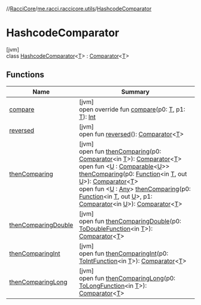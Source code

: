 //[RacciCore](../../../index.md)/[me.racci.raccicore.utils](../index.md)/[HashcodeComparator](index.md)

# HashcodeComparator

[jvm]\
class [HashcodeComparator](index.md)&lt;[T](index.md)&gt; : [Comparator](https://docs.oracle.com/javase/8/docs/api/java/util/Comparator.html)&lt;[T](index.md)&gt;

## Functions

| Name | Summary |
|---|---|
| [compare](compare.md) | [jvm]<br>open override fun [compare](compare.md)(p0: [T](index.md), p1: [T](index.md)): [Int](https://kotlinlang.org/api/latest/jvm/stdlib/kotlin/-int/index.html) |
| [reversed](../-player-comparator/index.md#208665987%2FFunctions%2F-519281799) | [jvm]<br>open fun [reversed](../-player-comparator/index.md#208665987%2FFunctions%2F-519281799)(): [Comparator](https://docs.oracle.com/javase/8/docs/api/java/util/Comparator.html)&lt;[T](index.md)&gt; |
| [thenComparing](index.md#1934156244%2FFunctions%2F-519281799) | [jvm]<br>open fun [thenComparing](index.md#1934156244%2FFunctions%2F-519281799)(p0: [Comparator](https://docs.oracle.com/javase/8/docs/api/java/util/Comparator.html)&lt;in [T](index.md)&gt;): [Comparator](https://docs.oracle.com/javase/8/docs/api/java/util/Comparator.html)&lt;[T](index.md)&gt;<br>open fun &lt;[U](index.md#-725113199%2FFunctions%2F-519281799) : [Comparable](https://kotlinlang.org/api/latest/jvm/stdlib/kotlin/-comparable/index.html)&lt;[U](index.md#-725113199%2FFunctions%2F-519281799)&gt;&gt; [thenComparing](index.md#-725113199%2FFunctions%2F-519281799)(p0: [Function](https://docs.oracle.com/javase/8/docs/api/java/util/function/Function.html)&lt;in [T](index.md), out [U](index.md#-725113199%2FFunctions%2F-519281799)&gt;): [Comparator](https://docs.oracle.com/javase/8/docs/api/java/util/Comparator.html)&lt;[T](index.md)&gt;<br>open fun &lt;[U](index.md#1322025053%2FFunctions%2F-519281799) : [Any](https://kotlinlang.org/api/latest/jvm/stdlib/kotlin/-any/index.html)&gt; [thenComparing](index.md#1322025053%2FFunctions%2F-519281799)(p0: [Function](https://docs.oracle.com/javase/8/docs/api/java/util/function/Function.html)&lt;in [T](index.md), out [U](index.md#1322025053%2FFunctions%2F-519281799)&gt;, p1: [Comparator](https://docs.oracle.com/javase/8/docs/api/java/util/Comparator.html)&lt;in [U](index.md#1322025053%2FFunctions%2F-519281799)&gt;): [Comparator](https://docs.oracle.com/javase/8/docs/api/java/util/Comparator.html)&lt;[T](index.md)&gt; |
| [thenComparingDouble](index.md#1857818181%2FFunctions%2F-519281799) | [jvm]<br>open fun [thenComparingDouble](index.md#1857818181%2FFunctions%2F-519281799)(p0: [ToDoubleFunction](https://docs.oracle.com/javase/8/docs/api/java/util/function/ToDoubleFunction.html)&lt;in [T](index.md)&gt;): [Comparator](https://docs.oracle.com/javase/8/docs/api/java/util/Comparator.html)&lt;[T](index.md)&gt; |
| [thenComparingInt](index.md#-679804055%2FFunctions%2F-519281799) | [jvm]<br>open fun [thenComparingInt](index.md#-679804055%2FFunctions%2F-519281799)(p0: [ToIntFunction](https://docs.oracle.com/javase/8/docs/api/java/util/function/ToIntFunction.html)&lt;in [T](index.md)&gt;): [Comparator](https://docs.oracle.com/javase/8/docs/api/java/util/Comparator.html)&lt;[T](index.md)&gt; |
| [thenComparingLong](index.md#-267089947%2FFunctions%2F-519281799) | [jvm]<br>open fun [thenComparingLong](index.md#-267089947%2FFunctions%2F-519281799)(p0: [ToLongFunction](https://docs.oracle.com/javase/8/docs/api/java/util/function/ToLongFunction.html)&lt;in [T](index.md)&gt;): [Comparator](https://docs.oracle.com/javase/8/docs/api/java/util/Comparator.html)&lt;[T](index.md)&gt; |
